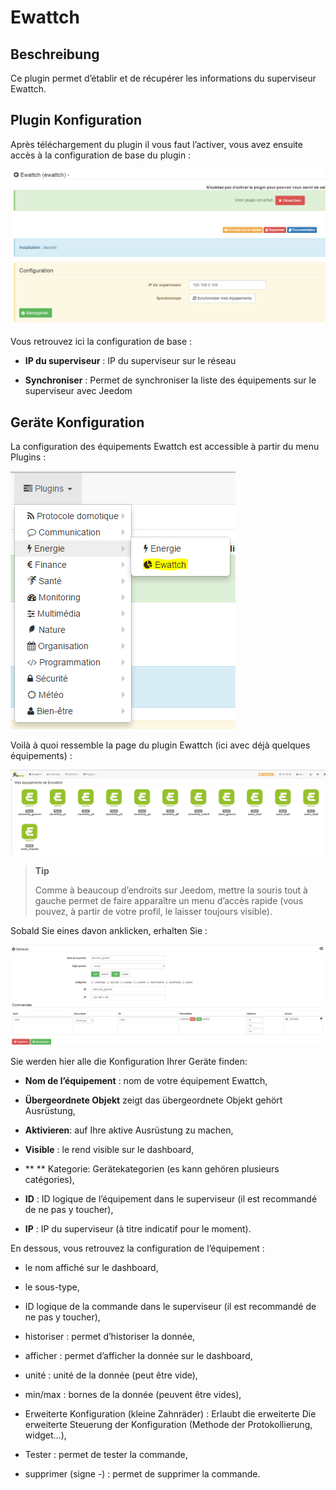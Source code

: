 Ewattch 
=======

Beschreibung 
-----------

Ce plugin permet d’établir et de récupérer les informations du
superviseur Ewattch.

Plugin Konfiguration
-----------------------

Après téléchargement du plugin il vous faut l’activer, vous avez ensuite
accès à la configuration de base du plugin :

![ewattch1](./images/ewattch1.PNG)

Vous retrouvez ici la configuration de base :

-   **IP du superviseur** : IP du superviseur sur le réseau

-   **Synchroniser** : Permet de synchroniser la liste des équipements
    sur le superviseur avec Jeedom

Geräte Konfiguration
-----------------------------

La configuration des équipements Ewattch est accessible à partir du menu
Plugins :

![ewattch2](./images/ewattch2.PNG)

Voilà à quoi ressemble la page du plugin Ewattch (ici avec déjà quelques
équipements) :

![ewattch3](./images/ewattch3.PNG)

> **Tip**
>
> Comme à beaucoup d’endroits sur Jeedom, mettre la souris tout à gauche
> permet de faire apparaître un menu d’accès rapide (vous pouvez, à
> partir de votre profil, le laisser toujours visible).

Sobald Sie eines davon anklicken, erhalten Sie :

![ewattch4](./images/ewattch4.PNG)

Sie werden hier alle die Konfiguration Ihrer Geräte finden:

-   **Nom de l’équipement** : nom de votre équipement Ewattch,

-   **Übergeordnete Objekt** zeigt das übergeordnete Objekt gehört
    Ausrüstung,

-   **Aktivieren**: auf Ihre aktive Ausrüstung zu machen,

-   **Visible** : le rend visible sur le dashboard,

-   ** ** Kategorie: Gerätekategorien (es kann gehören
    plusieurs catégories),

-   **ID** : ID logique de l’équipement dans le superviseur (il est
    recommandé de ne pas y toucher),

-   **IP** : IP du superviseur (à titre indicatif pour le moment).

En dessous, vous retrouvez la configuration de l’équipement :

-   le nom affiché sur le dashboard,

-   le sous-type,

-   ID logique de la commande dans le superviseur (il est recommandé de
    ne pas y toucher),

-   historiser : permet d’historiser la donnée,

-   afficher : permet d’afficher la donnée sur le dashboard,

-   unité : unité de la donnée (peut être vide),

-   min/max : bornes de la donnée (peuvent être vides),

-   Erweiterte Konfiguration (kleine Zahnräder) : Erlaubt die erweiterte
    Die erweiterte Steuerung der Konfiguration (Methode der Protokollierung,
    widget…​),

-   Tester : permet de tester la commande,

-   supprimer (signe -) : permet de supprimer la commande.



